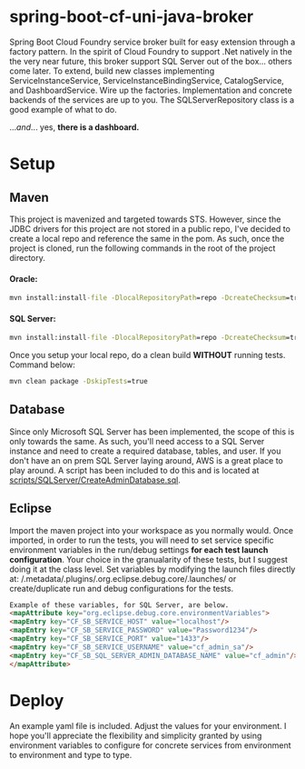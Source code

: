 spring-boot-cf-uni-java-broker
=============================

Spring Boot Cloud Foundry service broker built for easy extension through a factory pattern. In the spirit of Cloud Foundry to support .Net natively in the the very near future, this broker support SQL Server out of the box... others come later. 
To extend, build new classes implementing ServiceInstanceService, ServiceInstanceBindingService, CatalogService, and DashboardService. Wire up the factories. Implementation and concrete backends of the services are up to you. The SQLServerRepository class is a good example of what to do.

...*and*... yes, **there is a dashboard.**

# Setup
## Maven
This project is mavenized and targeted towards STS. However, since the JDBC drivers for this project are not stored in a public repo, I've decided to create a local repo and reference the same in the pom. As such, once the project is cloned, run the following commands in the root of the project directory.
#### Oracle:
```bat
mvn install:install-file -DlocalRepositoryPath=repo -DcreateChecksum=true -Dpackaging=jar -Dfile=lib/ojdbc7.jar -DgroupId=ojdbc7 -DartifactId=ojdbc7 -Dversion=7
```
#### SQL Server:
```bat
mvn install:install-file -DlocalRepositoryPath=repo -DcreateChecksum=true -Dpackaging=jar -Dfile=lib/sqljdbc41.jar -DgroupId=sqljdbc41 -DartifactId=sqljdbc41 -Dversion=4.1
```
Once you setup your local repo, do a clean build **WITHOUT** running tests. Command below:
```bat
mvn clean package -DskipTests=true
```
## Database
Since only Microsoft SQL Server has been implemented, the scope of this is only towards the same. As such, you'll need access to a SQL Server instance and need to create a required database, tables, and user. If you don't have an on prem SQL Server laying around, AWS is a great place to play around. A script has been included to do this and is located at [scripts/SQLServer/CreateAdminDatabase.sql](https://github.com/csvoboda-pivotal/spring-boot-cf-uni-java-broker/blob/master/Scripts/SQLServer/CreateAdminDatabase.sql).

## Eclipse
Import the maven project into your workspace as you normally would. Once imported, in order to run the tests, you will need to set service specific environment variables in the run/debug settings **for each test launch configuration**. Your choice in the granualarity of these tests, but I suggest doing it at the class level. Set variables by modifying the launch files directly at: <workspace>/.metadata/.plugins/.org.eclipse.debug.core/.launches/<runasfilename> or create/duplicate run and debug configurations for the tests.

```html
Example of these variables, for SQL Server, are below.
<mapAttribute key="org.eclipse.debug.core.environmentVariables">
<mapEntry key="CF_SB_SERVICE_HOST" value="localhost"/>
<mapEntry key="CF_SB_SERVICE_PASSWORD" value="Password1234"/>
<mapEntry key="CF_SB_SERVICE_PORT" value="1433"/>
<mapEntry key="CF_SB_SERVICE_USERNAME" value="cf_admin_sa"/>
<mapEntry key="CF_SB_SQL_SERVER_ADMIN_DATABASE_NAME" value="cf_admin"/>
</mapAttribute>
```
# Deploy
An example yaml file is included. Adjust the values for your environment. I hope you'll appreciate the flexibility and simplicity granted by using environment variables to configure for concrete services from environment to environment and type to type.
